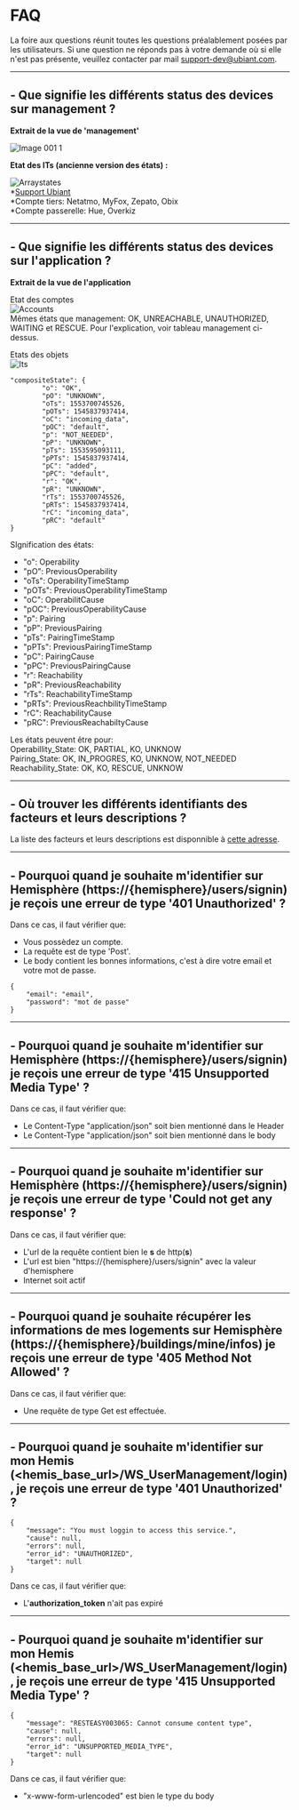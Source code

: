 # [](#faq)FAQ

La foire aux questions réunit toutes les questions préalablement posées par les utilisateurs. Si une question ne réponds pas à votre demande où si elle n'est pas présente, veuillez contacter par mail [support-dev@ubiant.com](mailto:support-dev@ubiant.com).

- - -

## [](#que-signifie-les-differents-status-des-devices-sur-management)\- Que signifie les différents status des devices sur management ?

**Extrait de la vue de 'management'**

![Image 001 1](/uploads/image-001-1.jpg "Image 001 1")

**Etat des ITs (ancienne version des états) :**

![Arraystates](/uploads/arraystates.png "Arraystates")  
\*[Support Ubiant](https://support.ubiant.com/)  
\*Compte tiers: Netatmo, MyFox, Zepato, Obix  
\*Compte passerelle: Hue, Overkiz

- - -

## [](#que-signifie-les-differents-status-des-devices-sur-lapplication)\- Que signifie les différents status des devices sur l'application ?

**Extrait de la vue de l'application**

Etat des comptes  
![Accounts](/uploads/accounts.jpg "Accounts")  
Mêmes états que management: OK, UNREACHABLE, UNAUTHORIZED, WAITING et RESCUE. Pour l'explication, voir tableau management ci-dessus.

Etats des objets  
![Its](/uploads/its.jpg "Its")

```
"compositeState": {
        "o": "OK",
        "pO": "UNKNOWN",
        "oTs": 1553700745526,
        "pOTs": 1545837937414,
        "oC": "incoming_data",
        "pOC": "default",
        "p": "NOT_NEEDED",
        "pP": "UNKNOWN",
        "pTs": 1553595093111,
        "pPTs": 1545837937414,
        "pC": "added",
        "pPC": "default",
        "r": "OK",
        "pR": "UNKNOWN",
        "rTs": 1553700745526,
        "pRTs": 1545837937414,
        "rC": "incoming_data",
        "pRC": "default"
}

```

SIgnification des états:

*   "o": Operability
*   "pO": PreviousOperability
*   "oTs": OperabilityTimeStamp
*   "pOTs": PreviousOperabilityTimeStamp
*   "oC": OperabilitCause
*   "pOC": PreviousOperabilityCause
*   "p": Pairing
*   "pP": PreviousPairing
*   "pTs": PairingTimeStamp
*   "pPTs": PreviousPairingTimeStamp
*   "pC": PairingCause
*   "pPC": PreviousPairingCause
*   "r": Reachability
*   "pR": PreviousReachability
*   "rTs": ReachabilityTimeStamp
*   "pRTs": PreviousReachbilityTimeStamp
*   "rC": ReachabilityCause
*   "pRC": PreviousReachabiltyCause

Les états peuvent être pour:  
Operabillity\_State: OK, PARTIAL, KO, UNKNOW  
Pairing\_State: OK, IN\_PROGRES, KO, UNKNOW, NOT\_NEEDED  
Reachability\_State: OK, KO, RESCUE, UNKNOW

- - -

## [](#ou-trouver-les-differents-identifiants-des-facteurs-et-leurs-descriptions)\- Où trouver les différents identifiants des facteurs et leurs descriptions ?

La liste des facteurs et leurs descriptions est disponnible à [cette adresse](/custom/factors).

- - -

## [](#pourquoi-quand-je-souhaite-midentifier-sur-hemisphere-https-hemisphere-users-signin-je-recois-une-erreur-de-type-401-unauthorized)\- Pourquoi quand je souhaite m'identifier sur Hemisphère (https://{hemisphere}/users/signin) je reçois une erreur de type '401 Unauthorized' ?

Dans ce cas, il faut vérifier que:

*   Vous possèdez un compte.
*   La requête est de type 'Post'.
*   Le body contient les bonnes informations, c'est à dire votre email et votre mot de passe.

```
{
    "email": "email",
    "password": "mot de passe"
}
```

- - -

## [](#pourquoi-quand-je-souhaite-midentifier-sur-hemisphere-https-hemisphere-users-signin-je-recois-une-erreur-de-type-415-unsupported-media-type)\- Pourquoi quand je souhaite m'identifier sur Hemisphère (https://{hemisphere}/users/signin) je reçois une erreur de type '415 Unsupported Media Type' ?

Dans ce cas, il faut vérifier que:

*   Le Content-Type "application/json" soit bien mentionné dans le Header
*   Le Content-Type "application/json" soit bien mentionné dans le body

- - -

## [](#pourquoi-quand-je-souhaite-midentifier-sur-hemisphere-https-hemisphere-users-signin-je-recois-une-erreur-de-type-could-not-get-any-response)\- Pourquoi quand je souhaite m'identifier sur Hemisphère (https://{hemisphere}/users/signin) je reçois une erreur de type 'Could not get any response' ?

Dans ce cas, il faut vérifier que:

*   L'url de la requête contient bien le **s** de http(**s**)
*   L'url est bien "https://{hemisphere}/users/signin" avec la valeur d'hemisphere
*   Internet soit actif

- - -

## [](#pourquoi-quand-je-souhaite-recuperer-les-informations-de-mes-logements-sur-hemisphere-https-hemisphere-buildings-mine-infos-je-recois-une-erreur-de-type-405-method-not-allowed)\- Pourquoi quand je souhaite récupérer les informations de mes logements sur Hemisphère (https://{hemisphere}/buildings/mine/infos) je reçois une erreur de type '405 Method Not Allowed' ?

Dans ce cas, il faut vérifier que:

*   Une requête de type Get est effectuée.

- - -

## [](#pourquoi-quand-je-souhaite-midentifier-sur-mon-hemis-hemis-base-url-ws-user-management-login-je-recois-une-erreur-de-type-401-unauthorized)\- Pourquoi quand je souhaite m'identifier sur mon Hemis (<hemis\_base\_url>/WS\_UserManagement/login), je reçois une erreur de type '401 Unauthorized' ?

```
{
    "message": "You must loggin to access this service.",
    "cause": null,
    "errors": null,
    "error_id": "UNAUTHORIZED",
    "target": null
}
```

Dans ce cas, il faut vérifier que:

*   L'**authorization\_token** n'ait pas expiré

- - -

## [](#pourquoi-quand-je-souhaite-midentifier-sur-mon-hemis-hemis-base-url-ws-user-management-login-je-recois-une-erreur-de-type-415-unsupported-media-type)\- Pourquoi quand je souhaite m'identifier sur mon Hemis (<hemis\_base\_url>/WS\_UserManagement/login), je reçois une erreur de type '415 Unsupported Media Type' ?

```
{
    "message": "RESTEASY003065: Cannot consume content type",
    "cause": null,
    "errors": null,
    "error_id": "UNSUPPORTED_MEDIA_TYPE",
    "target": null
}
```

Dans ce cas, il faut vérifier que:

*   "x-www-form-urlencoded" est bien le type du body